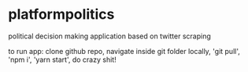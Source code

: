 # platformpolitics
political decision making application based on twitter scraping

to run app:
clone github repo,
navigate inside git folder locally,
'git pull',
'npm i',
'yarn start',
do crazy shit!
